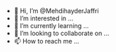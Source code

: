 - 👋 Hi, I’m @MehdihayderJaffri
- 👀 I’m interested in ...
- 🌱 I’m currently learning ...
- 💞️ I’m looking to collaborate on ...
- 📫 How to reach me ...

<!---
MehdihayderJaffri/MehdihayderJaffri is a ✨ special ✨ repository because its `README.md` (this file) appears on your GitHub profile.
You can click the Preview link to take a look at your changes.
--->

